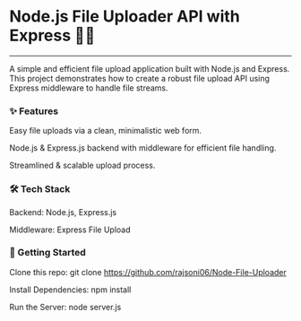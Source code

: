 # Node.js File Uploader API with Express 📁🚀
---
A simple and efficient file upload application built with Node.js and Express. This project demonstrates how to create a robust file upload API using Express middleware to handle file streams.

### ✨ Features
Easy file uploads via a clean, minimalistic web form.

Node.js & Express.js backend with middleware for efficient file handling.

Streamlined & scalable upload process.

### 🛠️ Tech Stack
Backend: Node.js, Express.js

Middleware: Express File Upload

### 🚀 Getting Started
Clone this repo: git clone https://github.com/rajsoni06/Node-File-Uploader

Install Dependencies: npm install

Run the Server: node server.js
